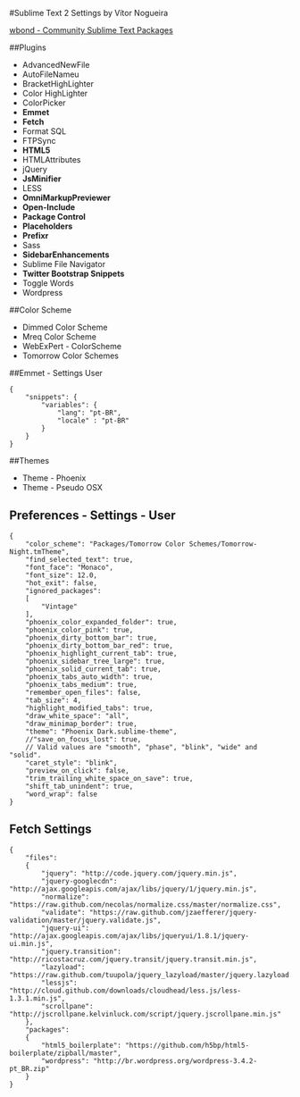 #Sublime Text 2 Settings by Vítor Nogueira

[wbond - Community Sublime Text Packages](http://wbond.net/sublime_packages/community)

##Plugins

- AdvancedNewFile
- AutoFileNameu
- BracketHighLighter
- Color HighLighter
- ColorPicker
- **Emmet**
- **Fetch**
- Format SQL
- FTPSync
- **HTML5**
- HTMLAttributes
- jQuery
- **JsMinifier**
- LESS
- **OmniMarkupPreviewer**
- **Open-Include**
- **Package Control**
- **Placeholders**
- **Prefixr**
- Sass
- **SidebarEnhancements**
- Sublime File Navigator
- **Twitter Bootstrap Snippets**
- Toggle Words
- Wordpress

##Color Scheme

- Dimmed Color Scheme
- Mreq Color Scheme
- WebExPert - ColorScheme
- Tomorrow Color Schemes

##Emmet - Settings User

	{
		"snippets": {
			"variables": {
				"lang": "pt-BR",
				"locale" : "pt-BR"
			}
		}
	}

##Themes

- Theme - Phoenix
- Theme - Pseudo OSX

## Preferences - Settings - User

	{
		"color_scheme": "Packages/Tomorrow Color Schemes/Tomorrow-Night.tmTheme",
		"find_selected_text": true,
		"font_face": "Monaco",
		"font_size": 12.0,
		"hot_exit": false,
		"ignored_packages":
		[
			"Vintage"
		],
		"phoenix_color_expanded_folder": true,
		"phoenix_color_pink": true,
		"phoenix_dirty_bottom_bar": true,
		"phoenix_dirty_bottom_bar_red": true,
		"phoenix_highlight_current_tab": true,
		"phoenix_sidebar_tree_large": true,
		"phoenix_solid_current_tab": true,
		"phoenix_tabs_auto_width": true,
		"phoenix_tabs_medium": true,
		"remember_open_files": false,
		"tab_size": 4,
		"highlight_modified_tabs": true,
		"draw_white_space": "all",
		"draw_minimap_border": true,
		"theme": "Phoenix Dark.sublime-theme",
		//"save_on_focus_lost": true,
		// Valid values are "smooth", "phase", "blink", "wide" and "solid".
		"caret_style": "blink",
		"preview_on_click": false,
		"trim_trailing_white_space_on_save": true,
		"shift_tab_unindent": true,
		"word_wrap": false
	}

## Fetch Settings

	{
		"files":
		{
			"jquery": "http://code.jquery.com/jquery.min.js",
			"jquery-googlecdn": "http://ajax.googleapis.com/ajax/libs/jquery/1/jquery.min.js",
			"normalize": "https://raw.github.com/necolas/normalize.css/master/normalize.css",
			"validate": "https://raw.github.com/jzaefferer/jquery-validation/master/jquery.validate.js",
			"jquery-ui": "http://ajax.googleapis.com/ajax/libs/jqueryui/1.8.1/jquery-ui.min.js",
			"jquery.transition": "http://ricostacruz.com/jquery.transit/jquery.transit.min.js",
			"lazyload": "https://raw.github.com/tuupola/jquery_lazyload/master/jquery.lazyload.min.js",
			"lessjs": "http://cloud.github.com/downloads/cloudhead/less.js/less-1.3.1.min.js",
			"scrollpane": "http://jscrollpane.kelvinluck.com/script/jquery.jscrollpane.min.js"
		},
		"packages":
		{
			"html5_boilerplate": "https://github.com/h5bp/html5-boilerplate/zipball/master",
			"wordpress": "http://br.wordpress.org/wordpress-3.4.2-pt_BR.zip"
		}
	}